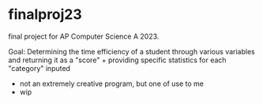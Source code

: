 # finalproj23
final project for AP Computer Science A 2023.

Goal: Determining the time efficiency of a student through various variables and returning it as a "score" + providing specific statistics for each "category" inputed
  - not an extremely creative program, but one of use to me
  - wip
  
